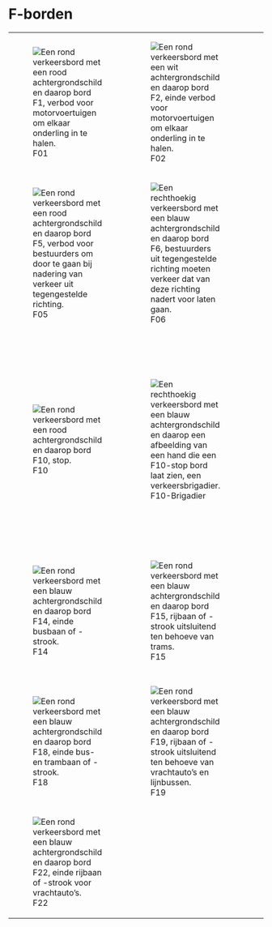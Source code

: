 # F-borden


<table style="width: 100%; border-collapse: collapse;">
  <colgroup>
    <col style="width: 25%;">
    <col style="width: 25%;">
    <col style="width: 25%;">
    <col style="width: 25%;">
  </colgroup>
<tr>
<td><figure>
<img alt="Een rond verkeersbord met een rood achtergrondschild en daarop bord F1, verbod voor motorvoertuigen om elkaar onderling in te halen." src="https://raw.githubusercontent.com/nl-digigo/NLCS/1b85445d40c86ab5eea2aaeffc71694da8e5fbe9/symbolen/concept/5.1/svg/SVW-VERKEERSTEKEN_BORD_F01-SO.svg"/>
<figcaption>F01</figcaption>
</figure></td>
<td><figure>
<img alt="Een rond verkeersbord met een wit achtergrondschild en daarop bord F2, einde verbod voor motorvoertuigen om elkaar onderling in te halen." src="https://raw.githubusercontent.com/nl-digigo/NLCS/1b85445d40c86ab5eea2aaeffc71694da8e5fbe9/symbolen/concept/5.1/svg/SVW-VERKEERSTEKEN_BORD_F02-SO.svg"/>
<figcaption>F02</figcaption>
</figure></td><td><figure>
<img alt="Een rond verkeersbord met een rood achtergrondschild en daarop bord F3, verbod voor vrachtauto's om motorvoertuigen in te halen." src="https://raw.githubusercontent.com/nl-digigo/NLCS/1b85445d40c86ab5eea2aaeffc71694da8e5fbe9/symbolen/concept/5.1/svg/SVW-VERKEERSTEKEN_BORD_F03-SO.svg"/>
<figcaption>F03</figcaption>
</figure></td><td><figure>
<img alt="Een rond verkeersbord met een wit achtergrondschild en daarop bord F4, einde verbod voor vrachtauto's om motorvoertuigen in te halen." src="https://raw.githubusercontent.com/nl-digigo/NLCS/1b85445d40c86ab5eea2aaeffc71694da8e5fbe9/symbolen/concept/5.1/svg/SVW-VERKEERSTEKEN_BORD_F04-SO.svg"/>
<figcaption>F04</figcaption>
</figure></td></tr>
<tr>
<td><figure>
<img alt="Een rond verkeersbord met een rood achtergrondschild en daarop bord F5, verbod voor bestuurders om door te gaan bij nadering van verkeer uit tegengestelde richting." src="https://raw.githubusercontent.com/nl-digigo/NLCS/1b85445d40c86ab5eea2aaeffc71694da8e5fbe9/symbolen/concept/5.1/svg/SVW-VERKEERSTEKEN_BORD_F05-SO.svg"/>
<figcaption>F05</figcaption>
</figure></td><td><figure>
<img alt="Een rechthoekig verkeersbord met een blauw achtergrondschild en daarop bord F6, bestuurders uit tegengestelde richting moeten verkeer dat van deze richting nadert voor laten gaan." src="https://raw.githubusercontent.com/nl-digigo/NLCS/1b85445d40c86ab5eea2aaeffc71694da8e5fbe9/symbolen/concept/5.1/svg/SVW-VERKEERSTEKEN_BORD_F06-SO.svg"/>
<figcaption>F06</figcaption>
</figure></td><td><figure>
<img alt="Een rond verkeersbord met een rood achtergrondschild en daarop bord F7, keerverbod." src="https://raw.githubusercontent.com/nl-digigo/NLCS/1b85445d40c86ab5eea2aaeffc71694da8e5fbe9/symbolen/concept/5.1/svg/SVW-VERKEERSTEKEN_BORD_F07-SO.svg"/>
<figcaption>F07</figcaption>
</figure></td><td><figure>
<img alt="Een rond verkeersbord met een wit achtergrondschild en daarop bord F8, einde van alle door verkeersborden aangegeven verboden." src="https://raw.githubusercontent.com/nl-digigo/NLCS/1b85445d40c86ab5eea2aaeffc71694da8e5fbe9/symbolen/concept/5.1/svg/SVW-VERKEERSTEKEN_BORD_F08-SO.svg"/>
<figcaption>F08</figcaption>
</figure></td></tr>
<tr>
<td><figure>
<img alt="Een rond verkeersbord met een rood achtergrondschild en daarop bord F10, stop." src="https://raw.githubusercontent.com/nl-digigo/NLCS/1b85445d40c86ab5eea2aaeffc71694da8e5fbe9/symbolen/concept/5.1/svg/SVW-VERKEERSTEKEN_BORD_F10-SO.svg"/>
<figcaption>F10</figcaption>
</figure></td><td><figure>
<img alt="Een rechthoekig verkeersbord met een blauw achtergrondschild en daarop een afbeelding van een hand die een F10-stop bord laat zien, een verkeersbrigadier." src="https://raw.githubusercontent.com/nl-digigo/NLCS/1b85445d40c86ab5eea2aaeffc71694da8e5fbe9/symbolen/concept/5.1/svg/SVW-VERKEERSTEKEN_BORD_F10_BRIGADIER-SO.svg"/>
<figcaption>F10-Brigadier</figcaption>
</figure></td><td><figure>
<img alt="Een rond verkeersbord met een blauw achtergrondschild en daarop bord F12, einde verplicht gebruik passeerbaan of passeerstrook, uitsluitend bestemd voor landbouw- en bosbouwtrekkers, motorrijtuigen met beperkte snelheid en mobiele machines." src="https://raw.githubusercontent.com/nl-digigo/NLCS/1b85445d40c86ab5eea2aaeffc71694da8e5fbe9/symbolen/concept/5.1/svg/SVW-VERKEERSTEKEN_BORD_F12-SO.svg"/>
<figcaption>F12</figcaption>
</figure></td><td><figure>
<img alt="Een rond verkeersbord met een blauw achtergrondschild en daarop bord F13, rijbaan of -strook uitsluitend ten behoeve van lijnbussen." src="https://raw.githubusercontent.com/nl-digigo/NLCS/1b85445d40c86ab5eea2aaeffc71694da8e5fbe9/symbolen/concept/5.1/svg/SVW-VERKEERSTEKEN_BORD_F13-SO.svg"/>
<figcaption>F13</figcaption>
</figure></td></tr>
<tr>
<td><figure>
<img alt="Een rond verkeersbord met een blauw achtergrondschild en daarop bord F14, einde busbaan of -strook." src="https://raw.githubusercontent.com/nl-digigo/NLCS/1b85445d40c86ab5eea2aaeffc71694da8e5fbe9/symbolen/concept/5.1/svg/SVW-VERKEERSTEKEN_BORD_F14-SO.svg"/>
<figcaption>F14</figcaption>
</figure></td><td><figure>
<img alt="Een rond verkeersbord met een blauw achtergrondschild en daarop bord F15, rijbaan of -strook uitsluitend ten behoeve van trams." src="https://raw.githubusercontent.com/nl-digigo/NLCS/1b85445d40c86ab5eea2aaeffc71694da8e5fbe9/symbolen/concept/5.1/svg/SVW-VERKEERSTEKEN_BORD_F15-SO.svg"/>
<figcaption>F15</figcaption>
</figure></td><td><figure>
<img alt="Een rond verkeersbord met een blauw achtergrondschild en daarop bord F16, einde trambaan of -strook." src="https://raw.githubusercontent.com/nl-digigo/NLCS/1b85445d40c86ab5eea2aaeffc71694da8e5fbe9/symbolen/concept/5.1/svg/SVW-VERKEERSTEKEN_BORD_F16-SO.svg"/>
<figcaption>F16</figcaption>
</figure></td><td><figure>
<img alt="Een rond verkeersbord met een blauw achtergrondschild en daarop bord F17, rijbaan of -strook uitsluitend ten behoeve van lijnbussen en trams." src="https://raw.githubusercontent.com/nl-digigo/NLCS/1b85445d40c86ab5eea2aaeffc71694da8e5fbe9/symbolen/concept/5.1/svg/SVW-VERKEERSTEKEN_BORD_F17-SO.svg"/>
<figcaption>F17</figcaption>
</figure></td></tr>
<tr>
<td><figure>
<img alt="Een rond verkeersbord met een blauw achtergrondschild en daarop bord F18, einde bus- en trambaan of -strook." src="https://raw.githubusercontent.com/nl-digigo/NLCS/1b85445d40c86ab5eea2aaeffc71694da8e5fbe9/symbolen/concept/5.1/svg/SVW-VERKEERSTEKEN_BORD_F18-SO.svg"/>
<figcaption>F18</figcaption>
</figure></td><td><figure>
<img alt="Een rond verkeersbord met een blauw achtergrondschild en daarop bord F19, rijbaan of -strook uitsluitend ten behoeve van vrachtauto’s en lijnbussen." src="https://raw.githubusercontent.com/nl-digigo/NLCS/1b85445d40c86ab5eea2aaeffc71694da8e5fbe9/symbolen/concept/5.1/svg/SVW-VERKEERSTEKEN_BORD_F19-SO.svg"/>
<figcaption>F19</figcaption>
</figure></td><td><figure>
<img alt="Een rond verkeersbord met een blauw achtergrondschild en daarop bord F20, einde rijbaan of -strook voor vrachtauto’s en lijnbussen." src="https://raw.githubusercontent.com/nl-digigo/NLCS/1b85445d40c86ab5eea2aaeffc71694da8e5fbe9/symbolen/concept/5.1/svg/SVW-VERKEERSTEKEN_BORD_F20-SO.svg"/>
<figcaption>F20</figcaption>
</figure></td><td><figure>
<img alt="Een rond verkeersbord met een blauw achtergrondschild en daarop bord F21, rijbaan of -strook uitsluitend ten behoeve van vrachtauto’s." src="https://raw.githubusercontent.com/nl-digigo/NLCS/1b85445d40c86ab5eea2aaeffc71694da8e5fbe9/symbolen/concept/5.1/svg/SVW-VERKEERSTEKEN_BORD_F21-SO.svg"/>
<figcaption>F21</figcaption>
</figure></td></tr>
<tr>
<td><figure>
<img alt="Een rond verkeersbord met een blauw achtergrondschild en daarop bord F22, einde rijbaan of -strook voor vrachtauto’s." src="https://raw.githubusercontent.com/nl-digigo/NLCS/1b85445d40c86ab5eea2aaeffc71694da8e5fbe9/symbolen/concept/5.1/svg/SVW-VERKEERSTEKEN_BORD_F22-SO.svg"/>
<figcaption>F22</figcaption>
</figure></td></tr>
</table>